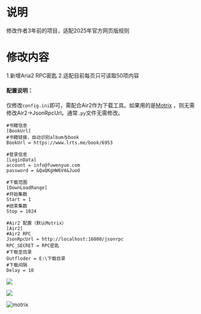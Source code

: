 # 说明

修改作者3年前的项目，适配2025年官方网页版规则

# 修改内容
1.新增Aria2 RPC密匙
2.适配目前每页只可读取50项内容

#### 配置说明：

仅修改`config.ini`即可，需配合Air2作为下载工具。如果用的是[Motrix](https://motrix.app/zh-CN/) ，则无需修改Air2→JsonRpcUrl。通常`.py`文件无需修改。

```
#书籍信息
[BookUrl]
#书籍链接，自动识别album与book
BookUrl = https://www.lrts.me/book/6953

#登录信息
[LoginData]
account = info@fuwenyue.com
password = &QaQKgHW6V4&JuoO

#下载范围
[DownLoadRange]
#开始集数
Start = 1
#结束集数
Stop = 1024

#Air2 配置（默认Motrix）
[Air2]
#Air2 RPC
JsonRpcUrl = http://localhost:16800/jsonrpc
RPC_SECRET = RPC密匙
#下载至目录
Outfloder = E:\下载目录
#下载间隔
Delay = 10

```



![](images\lanrentingshu.png)



![](images\spyder.png)



![motrix](images\motrix.png)

